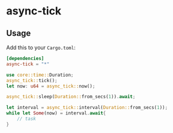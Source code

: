 # async-tick

## Usage

Add this to your `Cargo.toml`:

```toml
[dependencies]
async-tick = "*"
```

```rust
use core::time::Duration;
async_tick::tick();
let now: u64 = async_tick::now();

async_tick::sleep(Duration::from_secs(1)).await;

let interval = async_tick::interval(Duration::from_secs(1));
while let Some(now) = interval.await{
    // task
}
```
